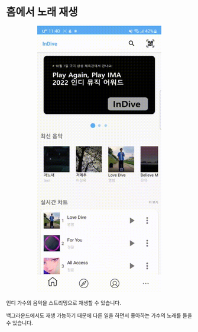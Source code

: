 # 홈에서 노래 재생

<div align="center">
    <img src="../gif/홈에서 노래 재생.gif"/>
</div>

인디 가수의 음악을 스트리밍으로 재생할 수 있습니다.

백그라운드에서도 재생 가능하기 때문에 다른 일을 하면서 좋아하는 가수의 노래를 들을 수 있습니다.
